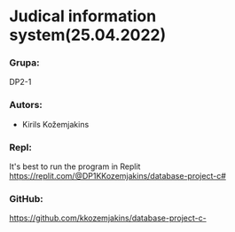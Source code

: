 # Judical information system(25.04.2022)

### Grupa:
DP2-1

### Autors:
* Kirils Kožemjakins

### Repl:
It's best to run the program in Replit
https://replit.com/@DP1KKozemjakins/database-project-c#
### GitHub:
https://github.com/kkozemjakins/database-project-c-
